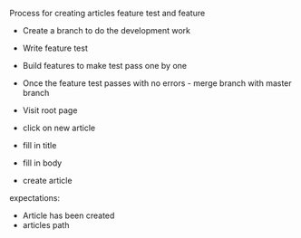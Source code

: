 Process for creating articles feature test and feature

- Create a branch to do the development work
- Write feature test
- Build features to make test pass one by one
- Once the feature test passes with no errors - merge branch with master branch

- Visit root page
- click on new article
- fill in title
- fill in body
- create article

expectations:
- Article has been created
- articles path